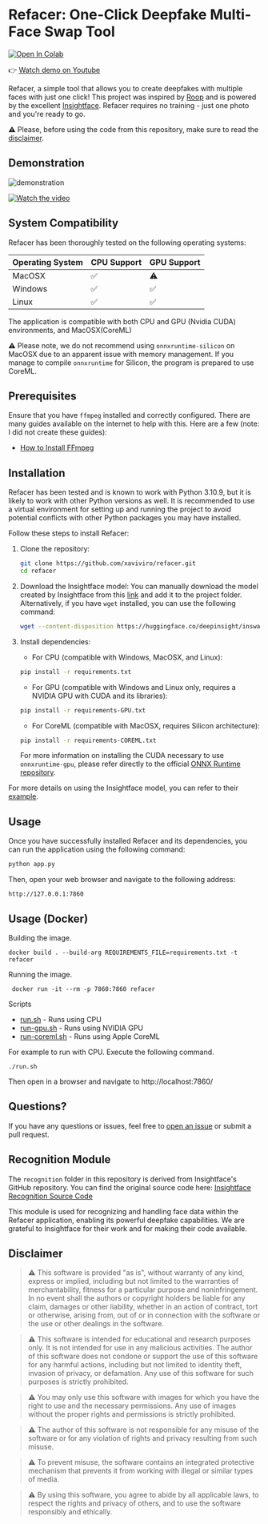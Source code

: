 # Refacer: One-Click Deepfake Multi-Face Swap Tool

[![Open In Colab](https://colab.research.google.com/assets/colab-badge.svg)](https://colab.research.google.com/github/xaviviro/refacer/blob/master/notebooks/Refacer_colab.ipynb)

👉 [Watch demo on Youtube](https://youtu.be/mXk1Ox7B244)

Refacer, a simple tool that allows you to create deepfakes with multiple faces with just one click! This project was inspired by [Roop](https://github.com/s0md3v/roop) and is powered by the excellent [Insightface](https://github.com/deepinsight/insightface). Refacer requires no training - just one photo and you're ready to go.

:warning: Please, before using the code from this repository, make sure to read the [disclaimer](https://github.com/xaviviro/refacer/tree/main#disclaimer).

## Demonstration

![demonstration](demo.gif)

[![Watch the video](https://img.youtube.com/vi/mXk1Ox7B244/maxresdefault.jpg)](https://youtu.be/mXk1Ox7B244)

## System Compatibility

Refacer has been thoroughly tested on the following operating systems:

| Operating System | CPU Support | GPU Support |
| ---------------- | ----------- | ----------- |
| MacOSX           | ✅          | :warning:   |
| Windows          | ✅          | ✅          |
| Linux            | ✅          | ✅          |

The application is compatible with both CPU and GPU (Nvidia CUDA) environments, and MacOSX(CoreML)

:warning: Please note, we do not recommend using `onnxruntime-silicon` on MacOSX due to an apparent issue with memory management. If you manage to compile `onnxruntime` for Silicon, the program is prepared to use CoreML.

## Prerequisites

Ensure that you have `ffmpeg` installed and correctly configured. There are many guides available on the internet to help with this. Here are a few (note: I did not create these guides):

- [How to Install FFmpeg](https://www.hostinger.com/tutorials/how-to-install-ffmpeg)

## Installation

Refacer has been tested and is known to work with Python 3.10.9, but it is likely to work with other Python versions as well. It is recommended to use a virtual environment for setting up and running the project to avoid potential conflicts with other Python packages you may have installed.

Follow these steps to install Refacer:

1. Clone the repository:

   ```bash
   git clone https://github.com/xaviviro/refacer.git
   cd refacer
   ```

2. Download the Insightface model:
   You can manually download the model created by Insightface from this [link](https://huggingface.co/deepinsight/inswapper/resolve/main/inswapper_128.onnx) and add it to the project folder. Alternatively, if you have `wget` installed, you can use the following command:

   ```bash
   wget --content-disposition https://huggingface.co/deepinsight/inswapper/resolve/main/inswapper_128.onnx
   ```

3. Install dependencies:

   - For CPU (compatible with Windows, MacOSX, and Linux):

   ```bash
   pip install -r requirements.txt
   ```

   - For GPU (compatible with Windows and Linux only, requires a NVIDIA GPU with CUDA and its libraries):

   ```bash
   pip install -r requirements-GPU.txt
   ```

   - For CoreML (compatible with MacOSX, requires Silicon architecture):

   ```bash
   pip install -r requirements-COREML.txt
   ```

   For more information on installing the CUDA necessary to use `onnxruntime-gpu`, please refer directly to the official [ONNX Runtime repository](https://github.com/microsoft/onnxruntime/).

For more details on using the Insightface model, you can refer to their [example](https://github.com/deepinsight/insightface/tree/master/examples/in_swapper).

## Usage

Once you have successfully installed Refacer and its dependencies, you can run the application using the following command:

```bash
python app.py
```

Then, open your web browser and navigate to the following address:

```
http://127.0.0.1:7860
```

## Usage (Docker)

Building the image.

```
docker build . --build-arg REQUIREMENTS_FILE=requirements.txt -t refacer
```

Running the image.

```
 docker run -it --rm -p 7860:7860 refacer
```

Scripts

- [run.sh](run.sh) - Runs using CPU
- [run-gpu.sh](run-gpu.sh) - Runs using NVIDIA GPU
- [run-coreml.sh](run-coreml.sh) - Runs using Apple CoreML

For example to run with CPU. Execute the following command.

```
./run.sh
```

Then open in a browser and navigate to http://localhost:7860/

## Questions?

If you have any questions or issues, feel free to [open an issue](https://github.com/xaviviro/refacer/issues/new) or submit a pull request.

## Recognition Module

The `recognition` folder in this repository is derived from Insightface's GitHub repository. You can find the original source code here: [Insightface Recognition Source Code](https://github.com/deepinsight/insightface/tree/master/web-demos/src_recognition)

This module is used for recognizing and handling face data within the Refacer application, enabling its powerful deepfake capabilities. We are grateful to Insightface for their work and for making their code available.

## Disclaimer

> :warning: This software is provided "as is", without warranty of any kind, express or implied, including but not limited to the warranties of merchantability, fitness for a particular purpose and noninfringement. In no event shall the authors or copyright holders be liable for any claim, damages or other liability, whether in an action of contract, tort or otherwise, arising from, out of or in connection with the software or the use or other dealings in the software.

> :warning: This software is intended for educational and research purposes only. It is not intended for use in any malicious activities. The author of this software does not condone or support the use of this software for any harmful actions, including but not limited to identity theft, invasion of privacy, or defamation. Any use of this software for such purposes is strictly prohibited.

> :warning: You may only use this software with images for which you have the right to use and the necessary permissions. Any use of images without the proper rights and permissions is strictly prohibited.

> :warning: The author of this software is not responsible for any misuse of the software or for any violation of rights and privacy resulting from such misuse.

> :warning: To prevent misuse, the software contains an integrated protective mechanism that prevents it from working with illegal or similar types of media.

> :warning: By using this software, you agree to abide by all applicable laws, to respect the rights and privacy of others, and to use the software responsibly and ethically.
